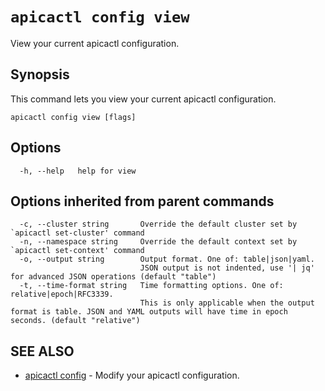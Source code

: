 # `apicactl config view`

View your current apicactl configuration.

## Synopsis


This command lets you view your current apicactl configuration. 
		

```
apicactl config view [flags]
```

## Options

```
  -h, --help   help for view
```

## Options inherited from parent commands

```
  -c, --cluster string       Override the default cluster set by `apicactl set-cluster' command
  -n, --namespace string     Override the default context set by `apicactl set-context' command
  -o, --output string        Output format. One of: table|json|yaml. 
                             JSON output is not indented, use '| jq' for advanced JSON operations (default "table")
  -t, --time-format string   Time formatting options. One of: relative|epoch|RFC3339. 
                             This is only applicable when the output format is table. JSON and YAML outputs will have time in epoch seconds. (default "relative")
```

## SEE ALSO

* [apicactl config](/config/apicactl_config)	 - Modify your apicactl configuration.

